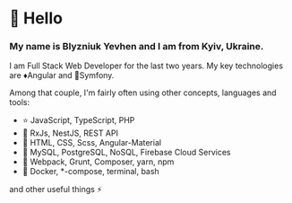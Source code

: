 # 👋  Hello

### My name is Blyzniuk Yevhen and I am from Kyiv, Ukraine.

I am Full Stack Web Developer for the last two years. 
My key technologies are :diamonds:Angular and :musical_score:Symfony.

Among that couple, I'm fairly often using other concepts, languages and tools:

- :star: JavaScript, TypeScript, PHP 
- :eyes: RxJs, NestJS, REST API
- :art: HTML, CSS, Scss, Angular-Material
- :floppy_disk: MySQL, PostgreSQL, NoSQL, Firebase Cloud Services
- :wrench: Webpack, Grunt, Composer, yarn, npm
- :ship: Docker, *-compose, terminal, bash 

and other useful things :zap:
